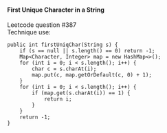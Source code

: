 #### First Unique Character in a String
Leetcode question #387</br>
Technique use: 

```
public int firstUniqChar(String s) {
    if (s == null || s.length() == 0) return -1;
    Map<Character, Integer> map = new HashMap<>();
    for (int i = 0; i < s.length(); i++) {
        char c = s.charAt(i);
        map.put(c, map.getOrDefault(c, 0) + 1);
    }
    for (int i = 0; i < s.length(); i++) {
        if (map.get(s.charAt(i)) == 1) {
            return i;
        }
    }
    return -1;
}
```